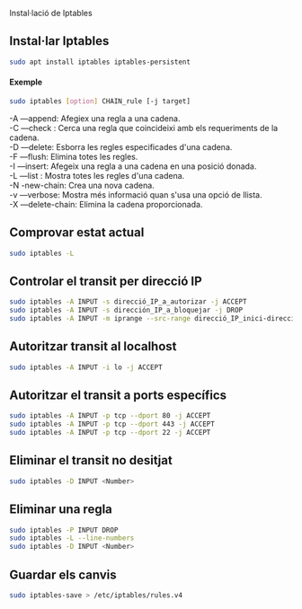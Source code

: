 Instal·lació de Iptables

## Instal·lar Iptables
```bash
sudo apt install iptables iptables-persistent
```
#### Exemple
```bash
sudo iptables [option] CHAIN_rule [-j target]
```
-A —append: Afegiex una regla a una cadena.   
-C —check : Cerca una regla que coincideixi amb els requeriments de la cadena.      
-D —delete: Esborra les regles especificades d'una cadena.      
-F —flush: Elimina totes les regles.      
-I —insert: Afegeix una regla a una cadena en una posició donada.             
-L —list : Mostra totes les regles d'una cadena.          
-N -new-chain: Crea una nova cadena.           
-v —verbose: Mostra més informació quan s'usa una opció de llista.            
-X —delete-chain: Elimina la cadena proporcionada.            
## Comprovar estat actual
```bash
sudo iptables -L
```
## Controlar el transit per direcció IP
```bash
sudo iptables -A INPUT -s direcció_IP_a_autorizar -j ACCEPT
sudo iptables -A INPUT -s dirección_IP_a_bloquejar -j DROP
sudo iptables -A INPUT -m iprange --src-range direcció_IP_inici-direcció_IP_final -j REJECT
```
## Autoritzar transit al localhost
```bash
sudo iptables -A INPUT -i lo -j ACCEPT
```

## Autoritzar el transit a ports específics
```bash
sudo iptables -A INPUT -p tcp --dport 80 -j ACCEPT
sudo iptables -A INPUT -p tcp --dport 443 -j ACCEPT
sudo iptables -A INPUT -p tcp --dport 22 -j ACCEPT
```

## Eliminar el transit no desitjat
```bash
sudo iptables -D INPUT <Number>
```

## Eliminar una regla
```bash
sudo iptables -P INPUT DROP
sudo iptables -L --line-numbers
sudo iptables -D INPUT <Number>
```

## Guardar els canvis
```bash
sudo iptables-save > /etc/iptables/rules.v4
```
